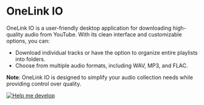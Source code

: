 # OneLink IO

OneLink IO is a user-friendly desktop application for downloading high-quality audio from YouTube. With its clean interface and customizable options, you can:

- Download individual tracks or have the option to organize entire playlists into folders.
- Choose from multiple audio formats, including WAV, MP3, and FLAC.

**Note**: OneLink IO is designed to simplify your audio collection needs while providing control over quality.

[![Help me develop](https://www.paypalobjects.com/en_US/i/btn/btn_donate_LG.gif)]([https://paypal.me/YourUsername](https://paypal.me/IamVrza?country.x=PH&locale.x=en_US))
